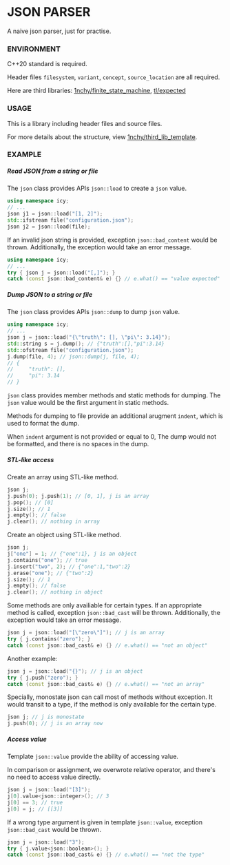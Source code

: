 # JSON PARSER

A naive json parser, just for practise.

### ENVIRONMENT

C++20 standard is required.

Header files `filesystem`, `variant`, `concept`, `source_location` are all required.

Here are third libraries: 
[1nchy/finite_state_machine](https://github.com/1nchy/finite_state_machine), 
[tl/expected](https://github.com/TartanLlama/expected)

### USAGE

This is a library including header files and source files.

For more details about the structure, view 
[1nchy/third_lib_template](https://github.com/1nchy/third_lib_template).

### EXAMPLE

##### Read JSON from a string or file

The `json` class provides APIs `json::load` to create a `json` value.

~~~c++
using namespace icy;
// ...
json j1 = json::load("[1, 2]");
std::ifstream file("configuration.json");
json j2 = json::load(file);
~~~

If an invalid json string is provided,
exception `json::bad_content` would be thrown.
Additionally, the exception would take an error message.

~~~c++
using namespace icy;
// ...
try { json j = json::load("[,]"); }
catch (const json::bad_content& e) {} // e.what() == "value expected"
~~~

##### Dump JSON to a string or file

The `json` class provides APIs `json::dump` to dump `json` value.

~~~c++
using namespace icy;
// ...
json j = json::load("{\"truth\": [], \"pi\": 3.14}");
std::string s = j.dump(); // {"truth":[],"pi":3.14}
std::ofstream file("configuration.json");
j.dump(file, 4); // json::dump(j, file, 4);
// {
//     "truth": [],
//     "pi": 3.14
// }
~~~

`json` class provides member methods and static methods for dumping.
The `json` value would be the first argument in static methods.

Methods for dumping to file provide an additional arugment `indent`,
which is used to format the dump.

When `indent` argument is not provided or equal to 0,
The dump would not be formatted, and there is no spaces in the dump.

##### STL-like access

Create an array using STL-like method.

~~~c++
json j;
j.push(0); j.push(1); // [0, 1], j is an array
j.pop(); // [0]
j.size(); // 1
j.empty(); // false
j.clear(); // nothing in array
~~~

Create an object using STL-like method.

~~~c++
json j;
j["one"] = 1; // {"one":1}, j is an object
j.contains("one"); // true
j.insert("two", 2); // {"one":1,"two":2}
j.erase("one"); // {"two":2}
j.size(); // 1
j.empty(); // false
j.clear(); // nothing in object
~~~

Some methods are only availiable for certain types.
If an appropriate method is called,
exception `json::bad_cast` will be thrown.
Additionally, the exception would take an error message.

~~~c++
json j = json::load("[\"zero\"]"); // j is an array
try { j.contains("zero"); }
catch (const json::bad_cast& e) {} // e.what() == "not an object"
~~~

Another example:

~~~c++
json j = json::load("{}"); // j is an object
try { j.push("zero"); }
catch (const json::bad_cast& e) {} // e.what() == "not an array"
~~~

Specially, monostate json can call most of methods without exception.
It would transit to a type,
if the method is only available for the certain type.

~~~c++
json j; // j is monostate
j.push(0); // j is an array now
~~~

##### Access value

Template `json::value` provide the ability of accessing value.

In comparison or assignment, we overwrote relative operator,
and there's no need to access value directly.

~~~c++
json j = json::load("[3]");
j[0].value<json::integer>(); // 3
j[0] == 3; // true
j[0] = j; // [[3]]
~~~

If a wrong type argument is given in template `json::value`,
exception `json::bad_cast` would be thrown.

~~~c++
json j = json::load("3");
try { j.value<json::boolean>(); }
catch (const json::bad_cast& e) {} // e.what() == "not the type"
~~~
